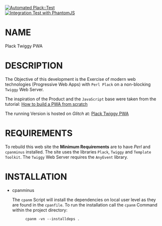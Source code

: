 <div>
    <a target="_blank" rel="noopener noreferrer" href="https://github.com/bodo-hugo-barwich/plack-pwa-web/actions/workflows/plack-test.yml">
    	<img src="https://github.com/bodo-hugo-barwich/plack-pwa-web/actions/workflows/plack-test.yml/badge.svg" alt="Automated Plack::Test" style="max-width:100%;">
    </a>
    <!--
    [![Automated Plack::Test](https://github.com/bodo-hugo-barwich/plack-pwa-web/actions/workflows/plack-test.yml/badge.svg)](https://github.com/bodo-hugo-barwich/plack-pwa-web/actions/workflows/plack-test.yml)
    -->
</div>

<div>
    <a target="_blank" rel="noopener noreferrer" href="https://github.com/bodo-hugo-barwich/plack-pwa-web/actions/workflows/phantomjs-test.yml">
    	<img src="https://github.com/bodo-hugo-barwich/plack-pwa-web/actions/workflows/phantomjs-test.yml/badge.svg" alt="Integration Test with PhantomJS" style="max-width:100%;">
    </a>
    <!--
    [![Integration Test with PhantomJS](https://github.com/bodo-hugo-barwich/plack-pwa-web/actions/workflows/phantomjs-test.yml/badge.svg)](https://github.com/bodo-hugo-barwich/plack-pwa-web/actions/workflows/phantomjs-test.yml)
    -->
</div>

# NAME

Plack Twiggy PWA

# DESCRIPTION

The Objective of this development is the Exercise of modern web technologies (Progressive Web Apps) with `Perl Plack`
on a non-blocking `Twiggy` Web Server.

The inspiration of the Product and the `JavaScript` base were taken from the tutorial:
[How to build a PWA from scratch](https://github.com/ibrahima92/pwa-with-vanilla-js)

The running Version is hosted on _Glitch_ at:
[Plack Twiggy PWA](https://plack-twiggy-pwa.glitch.me/)

# REQUIREMENTS

To rebuild this web site the **Minimum Requirements** are to have _Perl_ and `cpanminus` installed.
The site uses the libraries `Plack`, `Twiggy` and `Template Toolkit`.
The `Twiggy` Web Server requires the `AnyEvent` library.

# INSTALLATION

- cpanminus

    The `cpanm` Script will install the dependencies on local user level as they are found in the `cpanfile`.
    To run the installation call the `cpanm` Command within the project directory:

            cpanm -vn --installdeps .
